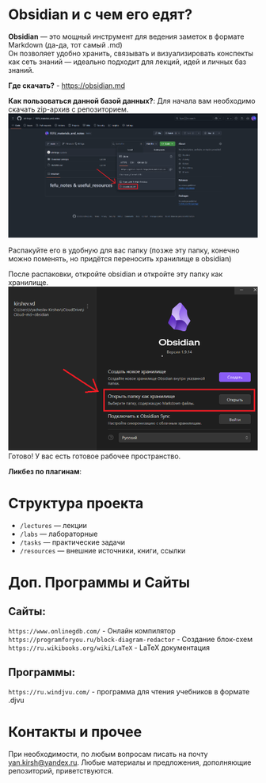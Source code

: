 # Obsidian и с чем его едят?
**Obsidian** — это мощный инструмент для ведения заметок в формате Markdown (да-да, тот самый .md)  
Он позволяет удобно хранить, связывать и визуализировать конспекты как сеть знаний — идеально подходит для лекций, идей и личных баз знаний.

**Где скачать?** - https://obsidian.md

**Как пользоваться данной базой данных?**:
Для начала вам необходимо скачать zip-архив с репозиторием.
![](guide/guide1.png)

Распакуйте его в удобную для вас папку (позже эту папку, конечно можно поменять, но придётся переносить хранилище в obsidian)

После распаковки, откройте obsidian и откройте эту папку как хранилище.
![](guide/guide2.png)
Готово! У вас есть готовое рабочее пространство.

**Ликбез по плагинам**:
# Структура проекта
- `/lectures` — лекции
- `/labs` — лабораторные
- `/tasks` — практические задачи
- `/resources` — внешние источники, книги, ссылки

# Доп. Программы и Сайты
## Сайты:
`https://www.onlinegdb.com/` - Онлайн компилятор
`https://programforyou.ru/block-diagram-redactor` - Создание блок-схем
`https://ru.wikibooks.org/wiki/LaTeX` - LaTeX документация
	
## Программы:
`https://ru.windjvu.com/` - программа для чтения учебников в формате .djvu



# Контакты и прочее
При необходимости, по любым вопросам писать на почту yan.kirsh@yandex.ru. Любые материалы и предложения, дополняющие репозиторий, приветствуются.